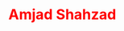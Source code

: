 <html lang="en">

<head>
<style>
h1{color:red;}
</style>

</head>

<body>
    <h1>Amjad Shahzad</h1>
</body>

</html>
